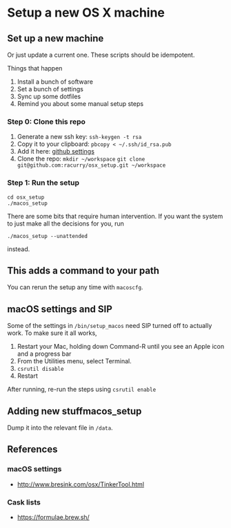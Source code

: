 # Setup a new OS X machine

## Set up a new machine

Or just update a current one.  These scripts should be idempotent.

Things that happen
1. Install a bunch of software
2. Set a bunch of settings
3. Sync up some dotfiles
4. Remind you about some manual setup steps

### Step 0: Clone this repo

1. Generate a new ssh key:
`ssh-keygen -t rsa`
2. Copy it to your clipboard:
`pbcopy < ~/.ssh/id_rsa.pub`
3. Add it here: [github settings](https://github.com/settings/keys)
4. Clone the repo:
`mkdir ~/workspace`
`git clone git@github.com:racurry/osx_setup.git ~/workspace`

### Step 1: Run the setup

```
cd osx_setup
./macos_setup
```

There are some bits that require human intervention.  If you want the system to just make all the decisions for you, run

`./macos_setup --unattended`

instead.

## This adds a command to your path

You can rerun the setup any time with `macoscfg`.

## macOS settings and SIP
Some of the settings in `/bin/setup_macos` need SIP turned off to actually work.  To make sure it all works,

1. Restart your Mac, holding down Command-R until you see an Apple icon and a progress bar
2. From the Utilities menu, select Terminal.
3. `csrutil disable`
4. Restart

After running, re-run the steps using `csrutil enable`

## Adding new stuffmacos_setup

Dump it into the relevant file in `/data`.

## References

### macOS settings
- http://www.bresink.com/osx/TinkerTool.html

### Cask lists
- https://formulae.brew.sh/
